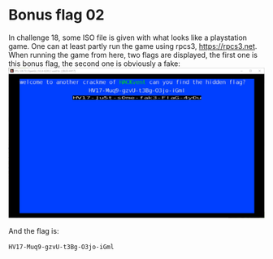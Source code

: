 Bonus flag 02
=============
In challenge 18, some ISO file is given with what looks like a playstation game. One can at least partly run the game using rpcs3, <https://rpcs3.net>. When running the game from here, two flags are displayed, the first one is this bonus flag, the second one is obviously a fake:
![](./00_screen01.png)

And the flag is:
```
HV17-Muq9-gzvU-t3Bg-O3jo-iGml
```
